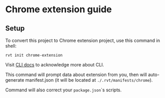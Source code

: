 # Chrome extension guide

## Setup

To convert this project to Chrome extension project, use this command in shell:

```yarn
rvt init chrome-extension
```

Visit [CLI docs](./CLI.md) to acknowledge more about CLI.

This command will prompt data about extension from you, then will auto-generate manifest.json (it will be located at ``./.rvt/manifests/chrome``).

Command will also correct your `package.json`\`s scripts.
